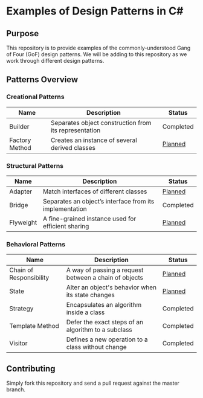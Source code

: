 # Examples of Design Patterns in C&#35;

## Purpose
This repository is to provide examples of the commonly-understood Gang of Four (GoF) design patterns.
We will be adding to this repository as we work through different design patterns.

## Patterns Overview

### Creational Patterns
| Name | Description | Status |
| --- | --- | --- |
| Builder | Separates object construction from its representation | Completed |
| Factory Method | Creates an instance of several derived classes | [Planned](https://github.com/ssiko/design-pattern-examples/issues/5) |
  
### Structural Patterns
| Name | Description | Status |
| --- | --- | --- |
| Adapter | Match interfaces of different classes | [Planned](https://github.com/ssiko/design-pattern-examples/issues/6) |
| Bridge | Separates an object’s interface from its implementation | Completed |
| Flyweight | A fine-grained instance used for efficient sharing | [Planned](https://github.com/ssiko/design-pattern-examples/issues/7) |
  
### Behavioral Patterns
| Name | Description | Status |
| --- | --- | --- |
| Chain of Responsibility | A way of passing a request between a chain of objects | [Planned](https://github.com/ssiko/design-pattern-examples/issues/8) |
| State| Alter an object's behavior when its state changes | [Planned](https://github.com/ssiko/design-pattern-examples/issues/9) |
| Strategy | Encapsulates an algorithm inside a class | Completed |
| Template Method | Defer the exact steps of an algorithm to a subclass | Completed |
| Visitor | Defines a new operation to a class without change | Completed |

## Contributing
Simply fork this repository and send a pull request against the master branch.
